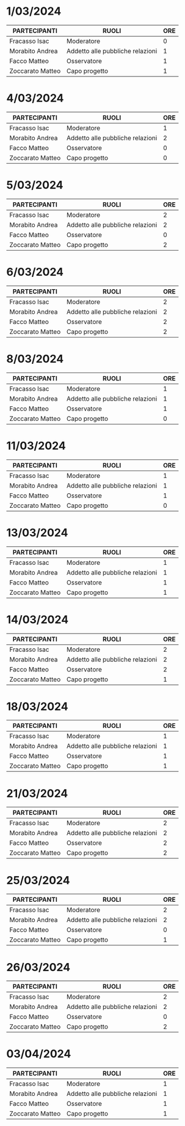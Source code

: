 # 1/03/2024

| PARTECIPANTI     | RUOLI                            | ORE |
|------------------|----------------------------------|-----|
| Fracasso Isac    | Moderatore                       | 0   |
| Morabito Andrea  | Addetto alle pubbliche relazioni | 1   |
| Facco Matteo     | Osservatore                      | 1   |
| Zoccarato Matteo | Capo progetto                    | 1   |

# 4/03/2024

| PARTECIPANTI     | RUOLI                            | ORE |
|------------------|----------------------------------|-----|
| Fracasso Isac    | Moderatore                       | 1   |
| Morabito Andrea  | Addetto alle pubbliche relazioni | 2   |
| Facco Matteo     | Osservatore                      | 0   |
| Zoccarato Matteo | Capo progetto                    | 0   |

# 5/03/2024

| PARTECIPANTI     | RUOLI                            | ORE |
|------------------|----------------------------------|-----|
| Fracasso Isac    | Moderatore                       | 2   |
| Morabito Andrea  | Addetto alle pubbliche relazioni | 2   |
| Facco Matteo     | Osservatore                      | 0   |
| Zoccarato Matteo | Capo progetto                    | 2   |

# 6/03/2024

| PARTECIPANTI     | RUOLI                            | ORE |
|------------------|----------------------------------|-----|
| Fracasso Isac    | Moderatore                       | 2   |
| Morabito Andrea  | Addetto alle pubbliche relazioni | 2   |
| Facco Matteo     | Osservatore                      | 2   |
| Zoccarato Matteo | Capo progetto                    | 2   |


# 8/03/2024

| PARTECIPANTI     | RUOLI                            | ORE |
|------------------|----------------------------------|-----|
| Fracasso Isac    | Moderatore                       | 1   |
| Morabito Andrea  | Addetto alle pubbliche relazioni | 1   |
| Facco Matteo     | Osservatore                      | 1   |
| Zoccarato Matteo | Capo progetto                    | 0   |


# 11/03/2024

| PARTECIPANTI     | RUOLI                            | ORE |
|------------------|----------------------------------|-----|
| Fracasso Isac    | Moderatore                       | 1   |
| Morabito Andrea  | Addetto alle pubbliche relazioni | 1   |
| Facco Matteo     | Osservatore                      | 1   |
| Zoccarato Matteo | Capo progetto                    | 0   |

# 13/03/2024

| PARTECIPANTI     | RUOLI                            | ORE |
|------------------|----------------------------------|-----|
| Fracasso Isac    | Moderatore                       | 1   |
| Morabito Andrea  | Addetto alle pubbliche relazioni | 1   |
| Facco Matteo     | Osservatore                      | 1   |
| Zoccarato Matteo | Capo progetto                    | 1   |

# 14/03/2024

| PARTECIPANTI     | RUOLI                            | ORE |
|------------------|----------------------------------|-----|
| Fracasso Isac    | Moderatore                       | 2   |
| Morabito Andrea  | Addetto alle pubbliche relazioni | 2   |
| Facco Matteo     | Osservatore                      | 2   |
| Zoccarato Matteo | Capo progetto                    | 1   |


# 18/03/2024

| PARTECIPANTI     | RUOLI                            | ORE |
|------------------|----------------------------------|-----|
| Fracasso Isac    | Moderatore                       | 1   |
| Morabito Andrea  | Addetto alle pubbliche relazioni | 1   |
| Facco Matteo     | Osservatore                      | 1   |
| Zoccarato Matteo | Capo progetto                    | 1   |



# 21/03/2024

| PARTECIPANTI     | RUOLI                            | ORE |
|------------------|----------------------------------|-----|
| Fracasso Isac    | Moderatore                       | 2   |
| Morabito Andrea  | Addetto alle pubbliche relazioni | 2   |
| Facco Matteo     | Osservatore                      | 2   |
| Zoccarato Matteo | Capo progetto                    | 2   |


# 25/03/2024

| PARTECIPANTI     | RUOLI                            | ORE |
|------------------|----------------------------------|-----|
| Fracasso Isac    | Moderatore                       | 2   |
| Morabito Andrea  | Addetto alle pubbliche relazioni | 2   |
| Facco Matteo     | Osservatore                      | 0   |
| Zoccarato Matteo | Capo progetto                    | 1   |


# 26/03/2024

| PARTECIPANTI     | RUOLI                            | ORE |
|------------------|----------------------------------|-----|
| Fracasso Isac    | Moderatore                       | 2   |
| Morabito Andrea  | Addetto alle pubbliche relazioni | 2   |
| Facco Matteo     | Osservatore                      | 0   |
| Zoccarato Matteo | Capo progetto                    | 2   |


# 03/04/2024

| PARTECIPANTI     | RUOLI                            | ORE |
|------------------|----------------------------------|-----|
| Fracasso Isac    | Moderatore                       | 1   |
| Morabito Andrea  | Addetto alle pubbliche relazioni | 1   |
| Facco Matteo     | Osservatore                      | 1   |
| Zoccarato Matteo | Capo progetto                    | 1   |






